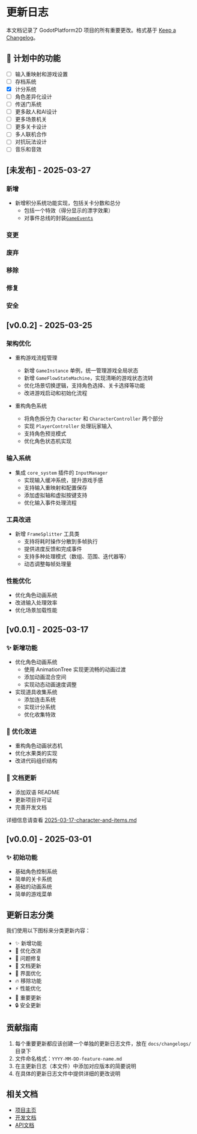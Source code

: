 # 更新日志

本文档记录了 GodotPlatform2D 项目的所有重要更改。格式基于 [Keep a Changelog](https://keepachangelog.com/zh-CN/1.0.0/)。

## 🚀 计划中的功能

- [ ] 输入重映射和游戏设置
- [ ] 存档系统
- [x] 计分系统
- [ ] 角色差异化设计
- [ ] 传送门系统
- [ ] 更多敌人和AI设计
- [ ] 更多场景机关
- [ ] 更多关卡设计
- [ ] 多人联机合作
- [ ] 对抗玩法设计
- [ ] 音乐和音效

## [未发布] - 2025-03-27

### 新增

- 新增积分系统功能实现，包括关卡分数和总分
  - 包括一个特效（得分显示的漂字效果）
  - 对事件总线的封装[`GameEvents`](/source/core/game_events.gd)

### 变更


### 废弃

### 移除

### 修复

### 安全

## [v0.0.2] - 2025-03-25

### 架构优化

- 重构游戏流程管理
  - 新增 `GameInstance` 单例，统一管理游戏全局状态
  - 新增 `GameFlowStateMachine`，实现清晰的游戏状态流转
  - 优化场景切换逻辑，支持角色选择、关卡选择等功能
  - 改进游戏启动和初始化流程

- 重构角色系统
  - 将角色拆分为 `Character` 和 `CharacterController` 两个部分
  - 实现 `PlayerController` 处理玩家输入
  - 支持角色预览模式
  - 优化角色状态机实现

### 输入系统

- 集成 `core_system` 插件的 `InputManager`
  - 实现输入缓冲系统，提升游戏手感
  - 支持输入重映射和配置保存
  - 添加虚拟轴和虚拟按键支持
  - 优化输入事件处理流程

### 工具改进

- 新增 `FrameSplitter` 工具类
  - 支持将耗时操作分散到多帧执行
  - 提供进度反馈和完成事件
  - 支持多种处理模式（数组、范围、迭代器等）
  - 动态调整每帧处理量

### 性能优化

- 优化角色动画系统
- 改进输入处理效率
- 优化场景加载性能

## [v0.0.1] - 2025-03-17

### ✨ 新增功能

- 优化角色动画系统
  - 使用 AnimationTree 实现更流畅的动画过渡
  - 添加动画混合空间
  - 实现动态动画速度调整
- 实现道具收集系统
  - 添加连击系统
  - 实现计分系统
  - 优化收集特效

### 🔧 优化改进

- 重构角色动画状态机
- 优化水果类的实现
- 改进代码组织结构

### 📝 文档更新

- 添加双语 README
- 更新项目许可证
- 完善开发文档

详细信息请查看 [2025-03-17-character-and-items.md](2025-03-17-character-and-items.md)

## [v0.0.0] - 2025-03-01

### ✨ 初始功能

- 基础角色控制系统
- 简单的关卡系统
- 基础的动画系统
- 简单的游戏菜单

## 更新日志分类

我们使用以下图标来分类更新内容：

- ✨ 新增功能
- 🔧 优化改进
- 🐛 问题修复
- 📝 文档更新
- 🎨 界面优化
- 🔥 移除功能
- ⚡️ 性能优化
- 🚀 重要更新
- 🔒 安全更新

## 贡献指南

1. 每个重要更新都应该创建一个单独的更新日志文件，放在 `docs/changelogs/` 目录下
2. 文件命名格式：`YYYY-MM-DD-feature-name.md`
3. 在主更新日志（本文件）中添加对应版本的简要说明
4. 在具体的更新日志文件中提供详细的更改说明

## 相关文档

- [项目主页](../../readme.md)
- [开发文档](../development.md)
- [API文档](../api.md)
